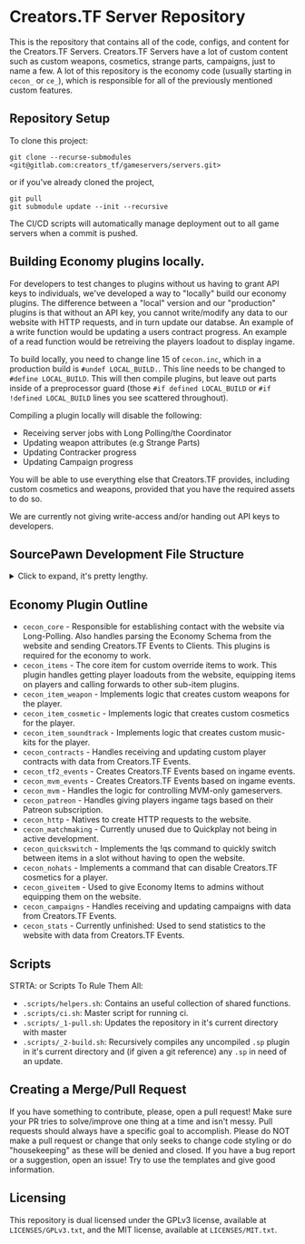 # Creators.TF Server Repository
This is the repository that contains all of the code, configs, and content for the Creators.TF Servers. Creators.TF Servers have a lot of custom content such as custom weapons, cosmetics, strange parts, campaigns, just to name a few. A lot of this repository is the economy code (usually starting in `cecon_` or `ce_`), which is responsible for all of the previously mentioned custom features.

## Repository Setup
To clone this project:

```
git clone --recurse-submodules <git@gitlab.com:creators_tf/gameservers/servers.git>
```
or if you've already cloned the project,

```
git pull
git submodule update --init --recursive
```

The CI/CD scripts will automatically manage deployment out to all game servers when a commit is pushed.

## Building Economy plugins locally.
For developers to test changes to plugins without us having to grant API keys to individuals, we've developed a way to "locally" build our economy plugins. The difference between a "local" version and our "production" plugins is that without an API key, you cannot write/modify any data to our website with HTTP requests, and in turn update our databse. An example of a write function would be updating a users contract progress. An example of a read function would be retreiving the players loadout to display ingame.

To build locally, you need to change line 15 of `cecon.inc`, which in a production build is `#undef LOCAL_BUILD.`.
This line needs to be changed to `#define LOCAL_BUILD`. This will then compile plugins, but leave out parts inside of a preprocessor guard (those `#if defined LOCAL_BUILD` or `#if !defined LOCAL_BUILD` lines you see scattered throughout).

Compiling a plugin locally will disable the following:
- Receiving server jobs with Long Polling/the Coordinator
- Updating weapon attributes (e.g Strange Parts)
- Updating Contracker progress
- Updating Campaign progress

You will be able to use everything else that Creators.TF provides, including custom cosmetics and weapons, provided that you have the required assets to do so.

We are currently not giving write-access and/or handing out API keys to developers.

## SourcePawn Development File Structure
<details><summary markdown="span">Click to expand, it's pretty lengthy.</summary>

File Structure: `<root install> / servers / tf / addons / sourcemod`
- ∟ **scripting** - All raw Sourcepawn files. All files ending in .sp that have been changed will be compiled into .smx files when a commit is pushed. They will then be automatically deployed onto game servers. 
    - ∟ attributes - Sourcepawn files that relate to custom weapon, item, or object attributes. Also includes specific provider economy features (e.g Creators.TF Strange’s).
    - ∟ disabled - Sourcepawn files that are compiled and are immediately moved to /disabled on compile.
    - ∟ discord - Files required for the Seed bot on the Creators.TF Discord.
    - ∟ external - Sourcepawn files that are not made by the team.
    - ∟ fixes - Sourcepawn files that have quality of life changes to TF2’s gameplay.
    - ∟ include - Sourcepawn include files.
    - ∟ sbpp - Sourcepawn files required for SourceBans++.
- ∟ **plugins** - Sourcemod plugins which are developed by us are auto recompiled on each server instance. So there is no need to store their compiled versions on the repo. However, if we want to keep some compiled plugins that aren't managed by us and we don't expect them to be updated so often -- we should keep them in the external folder. That folder is not ignored and git tracks all changes that were made in that folder.
- ∟ **configs** - All of the config files required for our plugins.
    - ∟ cecon_items - **Creators Developers only**: See [Injecting Custom Items](https://gitlab.com/creators_tf/servers/-/wikis/Injecting-Custom-Items).
    - ∟ regextriggers - Config files required for the regex triggers plugin. Do not touch unless you know what you’re doing. 
    - ∟ sourcebans - Config files for SourceBans.
    - ∟ economy_$x.cfg - **Creators Developers only**: These config files are loaded in by cecon_core.smx  when it’s loaded so backend HTTP requests can go through. Do not touch these unless you have permission from a Core Developer.
</details>

## Economy Plugin Outline
- `cecon_core` - Responsible for establishing contact with the website via Long-Polling. Also handles parsing the Economy Schema from the website and sending Creators.TF Events to Clients. This plugins is required for the economy to work.
- `cecon_items` - The core item for custom override items to work. This plugin handles getting player loadouts from the website, equipping items on players and calling forwards to other sub-item plugins.
- `cecon_item_weapon` - Implements logic that creates custom weapons for the player.
- `cecon_item_cosmetic` - Implements logic that creates custom cosmetics for the player.
- `cecon_item_soundtrack` - Implements logic that creates custom music-kits for the player.
- `cecon_contracts` - Handles receiving and updating custom player contracts with data from Creators.TF Events.
- `cecon_tf2_events` - Creates Creators.TF Events based on ingame events.
- `cecon_mvm_events` - Creates Creators.TF Events based on ingame events.
- `cecon_mvm` - Handles the logic for controlling MVM-only gameservers.
- `cecon_patreon` - Handles giving players ingame tags based on their Patreon subscription.
- `cecon_http` - Natives to create HTTP requests to the website.
- `cecon_matchmaking` - Currently unused due to Quickplay not being in active development.
- `cecon_quickswitch` - Implements the !qs command to quickly switch between items in a slot without having to open the website.
- `cecon_nohats` - Implements a command that can disable Creators.TF cosmetics for a player.
- `cecon_giveitem` - Used to give Economy Items to admins without equipping them on the website.
- `cecon_campaigns` - Handles receiving and updating campaigns with data from Creators.TF Events.
- `cecon_stats` - Currently unfinished: Used to send statistics to the website with data from Creators.TF Events.

## Scripts 
STRTA: or Scripts To Rule Them All:
- `.scripts/helpers.sh`: Contains an useful collection of shared functions.
- `.scripts/ci.sh`: Master script for running ci.
- `.scripts/_1-pull.sh`: Updates the repository in it's current directory with master 
- `.scripts/_2-build.sh`: Recursively compiles any uncompiled `.sp` plugin in it's current directory and (if given a git reference) any `.sp` in need of an update.

## Creating a Merge/Pull Request
If you have something to contribute, please, open a pull request! Make sure your PR tries to solve/improve one thing at a time and isn't messy. Pull requests should always have a specific goal to accomplish. Please do NOT make a pull request or change that only seeks to change code styling or do "housekeeping" as these will be denied and closed. If you have a bug report or a suggestion, open an issue! Try to use the templates and give good information.

## Licensing
This repository is dual licensed under the GPLv3 license, available at `LICENSES/GPLv3.txt`, and the MIT license, available at `LICENSES/MIT.txt`.

